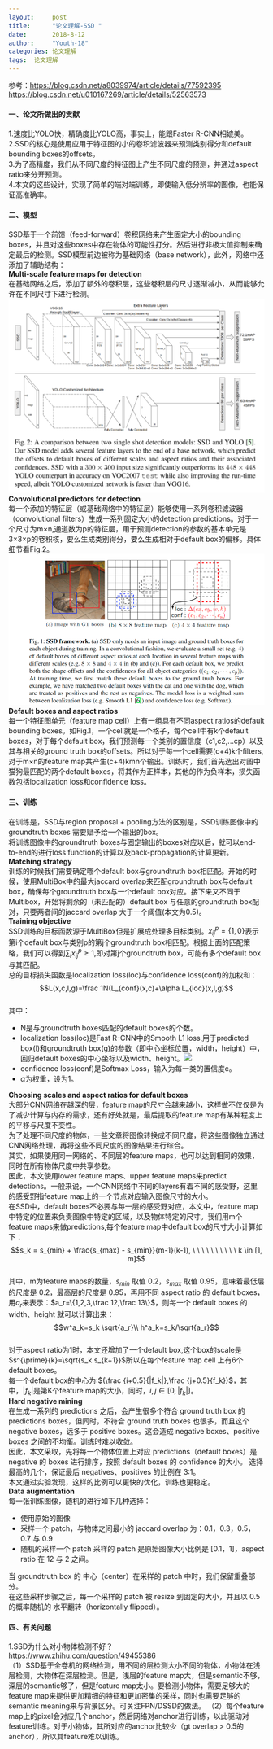 ```yaml
---
layout:     post
title:      "论文理解-SSD "
date:       2018-8-12
author:     "Youth-18"
categories: 论文理解
tags:  论文理解
---
```


参考：https://blog.csdn.net/a8039974/article/details/77592395  
https://blog.csdn.net/u010167269/article/details/52563573
#### 一、论文所做出的贡献
1.速度比YOLO快，精确度比YOLO高，事实上，能跟Faster R-CNN相媲美。  
2.SSD的核心是使用应用于特征图的小的卷积滤波器来预测类别得分和default bounding boxes的offsets。  
3.为了高精度，我们从不同尺度的特征图上产生不同尺度的预测，并通过aspect ratio来分开预测。  
4.本文的这些设计，实现了简单的端对端训练，即使输入低分辨率的图像，也能保证高准确率。
#### 二、模型
SSD基于一个前馈（feed-forward）卷积网络来产生固定大小的bounding boxes，并且对这些boxes中存在物体的可能性打分。然后进行非极大值抑制来确定最后的检测。SSD模型前边被称为基础网络（base network），此外，网络中还添加了辅助结构：  
**Multi-scale feature maps for detection**  
在基础网络之后，添加了额外的卷积层，这些卷积层的尺寸逐渐减小，从而能够允许在不同尺寸下进行检测。  
![](blog_image/fig2.png)
**Convolutional predictors for detection**  
每一个添加的特征层（或基础网络中的特征层）能够使用一系列卷积滤波器（convolutional filters）生成一系列固定大小的detection predictions。对于一个尺寸为m×n,通道数为p的特征层，用于预测detection的参数的基本单元是3×3×p的卷积核，要么生成类别得分，要么生成相对于default box的偏移。具体细节看Fig.2。  
![](/blog_image/fig1.png)
**Default boxes and aspect ratios**   
每一个特征图单元（feature map cell）上有一组具有不同aspect ratios的default bounding boxes。如Fig.1，一个cell就是一个格子，每个cell中有k个default boxes，对于每个default box，我们预测每一个类别的置信度（c1,c2,...cp）以及其与相关的ground truth box的offsets。所以对于每一个cell需要(c+4)k个filters,对于m×n的feature map共产生(c+4)kmn个输出。训练时，我们首先选出对图中猫狗最匹配的两个default boxes，将其作为正样本，其他的作为负样本，损失函数包括localization loss和confidence loss。
#### 三、训练
在训练是，SSD与region proposal + pooling方法的区别是，SSD训练图像中的groundtruth boxes 需要赋予给一个输出的box。  
将训练图像中的groundtruth boxes与固定输出的boxes对应以后，就可以end-to-end的进行loss function的计算以及back-propagation的计算更新。  
**Matching strategy**  
训练的时候我们需要确定哪个default box与groundtruth box相匹配。开始的时候，使用MultiBox中的最大jaccard overlap来匹配groundtruth box与default box，确保每个groundtruth box与一个default box对应。接下来又不同于Multibox，开始将剩余的（未匹配的）default box 与任意的groundtruth box配对，只要两者间的jaccard overlap 大于一个阈值(本文为0.5)。  
**Training objective**  
SSD训练的目标函数源于MultiBox但是扩展成处理多目标类别。$x^p_{ij}=\{1,0\}$表示第i个default box与类别p的第j个groundtruth box相匹配。根据上面的匹配策略，我们可以得到$\sum_ix^p_{ij}\geq1$,即对第j个groundtruth box，可能有多个default box与其匹配。  
总的目标损失函数是localization loss(loc)与confidence loss(conf)的加权和：  
$$L(x,c,l,g)=\frac 1N(L_{conf}(x,c)+\alpha L_{loc}(x,l,g)$$  
其中：  
* N是与groundtruth boxes匹配的default boxes的个数。  
* localization loss(loc)是Fast R-CNN中的Smooth L1 loss,用于predicted box(l)和groundtruth box(g)的参数（即中心坐标位置，width，height）中，回归default boxes的中心坐标以及width、height。![](/home/rd301/文档/学习/深度学习/目标检测/t1.png)
* confidence loss(conf)是Softmax Loss，输入为每一类的置信度c。
* $\alpha$为权重，设为1。

**Choosing scales and aspect ratios for default boxes**  
大部分CNN网络在越深的层，feature map的尺寸会越来越小，这样做不仅仅是为了减少计算与内存的需求，还有好处就是，最后提取的feature map有某种程度上的平移与尺度不变性。  
为了处理不同尺度的物体，一些文章将图像转换成不同尺度，将这些图像独立通过CNN网络处理，再将这些不同尺度的图像结果进行综合。  
其实，如果使用同一网络的、不同层的feature maps，也可以达到相同的效果，同时在所有物体尺度中共享参数。  
因此，本文使用lower feature maps、upper feature maps来predict detections。一般来说，一个CNN网络中不同的layers有着不同的感受野，这里的感受野指feature map上的一个节点对应输入图像尺寸的大小。  
在SSD中，default boxes不必要与每一层的感受野对应，本文中，feature map中特定的位置来负责图像中特定的区域，以及物体特定的尺寸。我们用m个feature maps来做predictions,每个feature map中default box的尺寸大小计算如下：  
$$s_k = s_{min} + \frac{s_{max} - s_{min}}{m-1}(k-1), \ \ \ \ \ \  \ \ \ \ k \in [1, m]$$  
其中，m为feature maps的数量，$s_{min}$ 取值 0.2，$s_{max}$ 取值 0.95，意味着最低层的尺度是 0.2，最高层的尺度是 0.95，再用不同 aspect ratio 的 default boxes，用$a_r$来表示：$a_r=\{1,2,3,\frac 12,\frac 13\}$，则每一个 default boxes 的 width、height 就可以计算出来： 
$$w^a_k=s_k \sqrt{a_r}\\
h^a_k=s_k/\sqrt{a_r}$$  
对于aspect ratio为1时，本文还增加了一个default box,这个box的scale是$s^{\prime}{k}=\sqrt{s_k s_{k+1}}$所以在每个feature map cell 上有6个default boxes。  
每一个default box的中心为:$(\frac {i+0.5}{|f_k|},\frac {j+0.5}{f_k})$，其中，$|f_k|$是第K个feature map的大小，同时，$i,j \in [0,\vert f_k \vert]$。  
**Hard negative mining**  
在生成一系列的 predictions 之后，会产生很多个符合 ground truth box 的 predictions boxes，但同时，不符合 ground truth boxes 也很多，而且这个 negative boxes，远多于 positive boxes。这会造成 negative boxes、positive boxes 之间的不均衡。训练时难以收敛。  
因此，本文采取，先将每一个物体位置上对应 predictions（default boxes）是 negative 的 boxes 进行排序，按照 default boxes 的 confidence 的大小。 选择最高的几个，保证最后 negatives、positives 的比例在 3:1。  
本文通过实验发现，这样的比例可以更快的优化，训练也更稳定。  
**Data augmentation**  
每一张训练图像，随机的进行如下几种选择：
* 使用原始的图像
* 采样一个 patch，与物体之间最小的 jaccard overlap 为：0.1，0.3，0.5，0.7 与 0.9
* 随机的采样一个 patch
采样的 patch 是原始图像大小比例是 [0.1，1]，aspect ratio 在 12 与 2 之间。  

当 groundtruth box 的 中心（center）在采样的 patch 中时，我们保留重叠部分。  
在这些采样步骤之后，每一个采样的 patch 被 resize 到固定的大小，并且以 0.5 的概率随机的 水平翻转（horizontally flipped）。
#### 四、有关问题  
1.SSD为什么对小物体检测不好？  
https://www.zhihu.com/question/49455386  
（1）SSD基于全卷机的网络检测，用不同的层检测大小不同的物体，小物体在浅层检测，大物体在深层检测。但是，浅层的feature map大，但是semantic不够，深层的semantic够了，但是feature map太小。要检测小物体，需要足够大的feature map来提供更加精细的特征和更加密集的采样，同时也需要足够的semantic meaning来与背景区分。可关注FPN/DSSD的做法。  （2）每个feature map上的pixel会对应几个anchor，然后网络对anchor进行训练，以此驱动对feature训练。对于小物体，其所对应的anchor比较少（gt overlap > 0.5的anchor），所以其feature难以训练。
